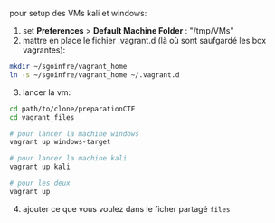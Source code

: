 pour setup des VMs kali et windows:
1. set **Preferences** > **Default Machine Folder** : "/tmp/VMs"
2. mattre en place le fichier .vagrant.d (là où sont saufgardé les box vagrantes):
```bash
mkdir ~/sgoinfre/vagrant_home
ln -s ~/sgoinfre/vagrant_home ~/.vagrant.d
```
3. lancer la vm:
```bash
cd path/to/clone/preparationCTF
cd vagrant_files

# pour lancer la machine windows
vagrant up windows-target

# pour lancer la machine kali
vagrant up kali

# pour les deux
vagrant up
```
4. ajouter ce que vous voulez dans le ficher partagé `files`
